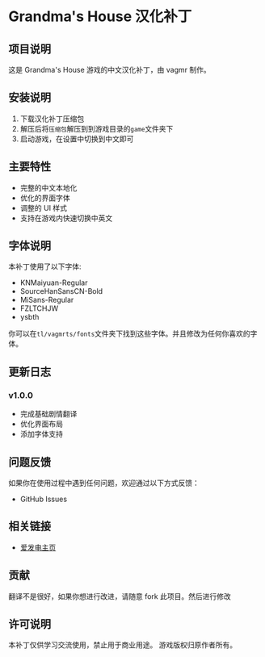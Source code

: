 # Grandma's House 汉化补丁

## 项目说明

这是 Grandma's House 游戏的中文汉化补丁，由 vagmr 制作。

## 安装说明

1. 下载汉化补丁压缩包
2. 解压后将`压缩包`解压到到游戏目录的`game`文件夹下
3. 启动游戏，在设置中切换到中文即可

## 主要特性

- 完整的中文本地化
- 优化的界面字体
- 调整的 UI 样式
- 支持在游戏内快速切换中英文

## 字体说明

本补丁使用了以下字体:

- KNMaiyuan-Regular
- SourceHanSansCN-Bold
- MiSans-Regular
- FZLTCHJW
- ysbth

你可以在`tl/vagmrts/fonts`文件夹下找到这些字体。并且修改为任何你喜欢的字体。

## 更新日志

### v1.0.0

- 完成基础剧情翻译
- 优化界面布局
- 添加字体支持

## 问题反馈

如果你在使用过程中遇到任何问题，欢迎通过以下方式反馈：

- GitHub Issues

## 相关链接

- [爱发电主页](https://afdian.com/a/vagmrMc)

## 贡献

翻译不是很好，如果你想进行改进，请随意 fork 此项目。然后进行修改

## 许可说明

本补丁仅供学习交流使用，禁止用于商业用途。
游戏版权归原作者所有。
